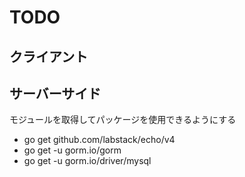 # TODO

## クライアント

## サーバーサイド

モジュールを取得してパッケージを使用できるようにする
- go get github.com/labstack/echo/v4
- go get -u gorm.io/gorm
- go get -u gorm.io/driver/mysql
